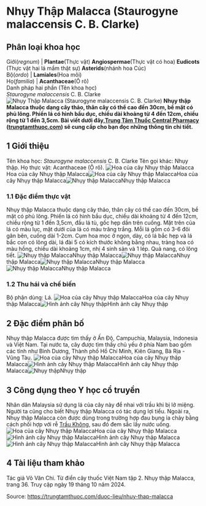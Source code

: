 # Nhụy Thập Malacca (Staurogyne malaccensis C. B. Clarke)

Phân loại khoa học  
---  
Giới(_regnum_) |  **Plantae**(Thực vật) **Angiospermae**(Thực vật có hoa) **Eudicots** (Thực vật hai lá mầm thật sự) **Asterids**(nhánh hoa Cúc)  
Bộ(_ordo_) | **Lamiales**(Hoa môi)  
Họ(_familia_) | **Acanthaceae**(Ô rô)  
Danh pháp hai phần (Tên khoa học)  
_Staurogyne malaccensis_ C. B. Clarke  
![Nhụy Thập Malacca \(Staurogyne malaccensis C. B. Clarke\)](https://trungtamthuoc.com/images/others/nhuy-thap-malacca-3532.jpg)
**Nhụy thập Malacca thuộc dạng cây thảo, thân cây có thể cao đến 30cm, bề mặt có phủ lông. Phiến lá có hình bầu dục, chiều dài khoảng từ 4 đến 12cm, chiều rộng từ 1 đến 3,5cm. Bài viết dưới đây,[Trung Tâm Thuốc Central Pharmacy](https://trungtamthuoc.com/ "Trung Tâm Thuốc Central Pharmacy") ([trungtamthuoc.com](https://trungtamthuoc.com/ "trungtamthuoc.com")) sẽ cung cấp cho bạn đọc những thông tin chi tiết.**
##  1 Giới thiệu
Tên khoa học: _Staurogyne malaccensis_ C. B. Clarke
Tên gọi khác: Nhụy thập.
Họ thực vật: Acanthaceae (Ô rô).
![Hoa của cây Nhụy thập Malacca](https://trungtamthuoc.com/images/item/nhuy-thap-malacca-94.jpg)Hoa của cây Nhụy thập Malacca![Hoa của cây Nhụy thập Malacca](https://trungtamthuoc.com/images/item/nhuy-thap-malacca-93.jpg)Hoa của cây Nhụy thập Malacca![Nhụy thập Malacca](https://trungtamthuoc.com/images/item/nhuy-thap-malacca-0.jpg)Nhụy thập Malacca
### 1.1 Đặc điểm thực vật
Nhụy thập Malacca thuộc dạng cây thảo, thân cây có thể cao đến 30cm, bề mặt có phủ lông.
Phiến lá có hình bầu dục, chiều dài khoảng từ 4 đến 12cm, chiều rộng từ 1 đến 3,5cm, đầu lá tù, gốc hẹp dần trên cuống. Mặt trên của lá có màu lục, mặt dưới của lá có màu trăng trắng. Mỗi lá gồm có 3-6 đôi gân bên, cuống dài 1-2cm.
Cụm hoa mọc ở ngọn, dày, có lá bắc hẹp và lá bắc con có lông dài, lá đài 5 có kích thước không bằng nhau, tràng hoa có màu hồng, chiều dài khoảng 1cm, nhị 4 sinh sản và 1 lép.
Quả nang, có lông tiết.
![Nhụy thập Malacca](https://trungtamthuoc.com/images/item/nhuy-thap-malacca-1.jpg)Nhụy thập Malacca![Nhụy thập Malacca](https://trungtamthuoc.com/images/item/nhuy-thap-malacca-2.jpg)Nhụy thập Malacca![Nhụy thập Malacca](https://trungtamthuoc.com/images/item/nhuy-thap-malacca-3.jpg)Nhụy thập Malacca![Nhụy thập Malacca](https://trungtamthuoc.com/images/item/nhuy-thap-malacca-4.jpg)Nhụy thập Malacca
### 1.2 Thu hái và chế biến
Bộ phận dùng: Lá.
![Hoa của cây Nhụy thập Malacca](https://trungtamthuoc.com/images/item/nhuy-thap-malacca-90.jpg)Hoa của cây Nhụy thập Malacca![Hình ảnh cây Nhụy thập](https://trungtamthuoc.com/images/item/nhuy-thap-malacca-5.jpg)Hình ảnh cây Nhụy thập
##  2 Đặc điểm phân bố
Nhụy thập Malacca được tìm thấy ở Ấn Độ, Campuchia, Malaysia, Indonesia và Việt Nam. Tại nước ta, cây được tìm thấy chủ yếu ở phía Nam bao gồm các tỉnh như Bình Dương, Thành phố Hồ Chí Minh, Kiên Giang, Bà Rịa - Vũng Tàu.
![Hoa của cây Nhụy thập Malacca](https://trungtamthuoc.com/images/item/nhuy-thap-malacca-91.jpg)Hoa của cây Nhụy thập Malacca![Hình ảnh cây Nhụy thập Malacca](https://trungtamthuoc.com/images/item/nhuy-thap-malacca-9.jpg)Hình ảnh cây Nhụy thập Malacca![Nhụy thập](https://trungtamthuoc.com/images/item/nhuy-thap-malacca-6.jpg)Nhụy thập
##  3 Công dụng theo Y học cổ truyền
Nhân dân Malaysia sử dụng lá của cây này để nhai với trầu khi bị lở miệng. Người ta cũng cho biết Nhụy thập Malacca có tác dụng lợi tiểu.
Ngoài ra, Nhụy thập Malacca còn được dùng trong trường hợp đau bụng ỉa chảy bằng cách phối hợp với rễ [Trầu Không](https://trungtamthuoc.com/hoat-chat/trau-khong "Trầu Không"), sau đó đem sắc lấy nước uống.
![Hoa của cây Nhụy thập Malacca](https://trungtamthuoc.com/images/item/nhuy-thap-malacca-92.jpg)Hoa của cây Nhụy thập Malacca![Hình ảnh cây Nhụy thập Malacca](https://trungtamthuoc.com/images/item/nhuy-thap-malacca-8.jpg)Hình ảnh cây Nhụy thập Malacca![Hình ảnh cây Nhụy thập Malacca](https://trungtamthuoc.com/images/item/nhuy-thap-malacca-7.jpg)Hình ảnh cây Nhụy thập Malacca
##  4 Tài liệu tham khảo
Tác giả Võ Văn Chi. Từ điển cây thuốc Việt Nam tập 2. Nhụy thập Malacca, trang 36. Truy cập ngày 19 tháng 10 năm 2024.


Source: https://trungtamthuoc.com/duoc-lieu/nhuy-thap-malacca